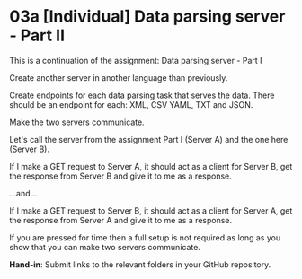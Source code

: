 # 03a [Individual] Data parsing server - Part II

This is a continuation of the assignment: Data parsing server - Part I

Create another server in another language than previously. 

Create endpoints for each data parsing task that serves the data. 
There should be an endpoint for each: XML, CSV YAML, TXT and JSON. 

Make the two servers communicate. 

Let's call the server from the assignment Part I (Server A) and the one here (Server B).

If I make a GET request to Server A, it should act as a client for Server B, get the response from Server B and give it to me as a response. 

...and...

If I make a GET request to Server B, it should act as a client for Server A, get the response from Server A and give it to me as a response. 


If you are pressed for time then a full setup is not required as long as you show that you can make two servers communicate.


**Hand-in**: Submit links to the relevant folders in your GitHub repository.
